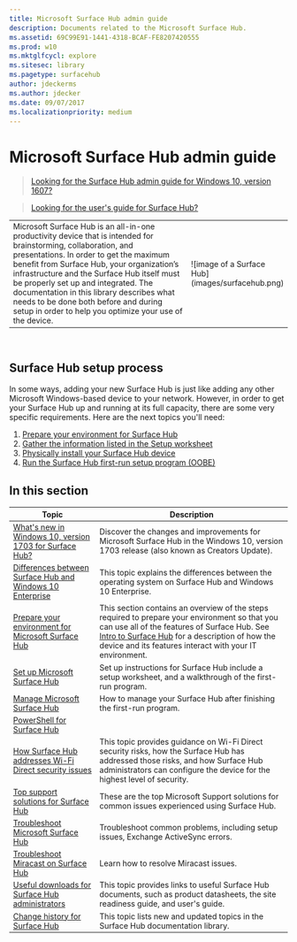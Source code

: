 ```yaml
---
title: Microsoft Surface Hub admin guide
description: Documents related to the Microsoft Surface Hub.
ms.assetid: 69C99E91-1441-4318-BCAF-FE8207420555
ms.prod: w10
ms.mktglfcycl: explore
ms.sitesec: library
ms.pagetype: surfacehub
author: jdeckerms
ms.author: jdecker
ms.date: 09/07/2017
ms.localizationpriority: medium
---
```


# Microsoft Surface Hub admin guide

>[Looking for the Surface Hub admin guide for Windows 10, version 1607?](http://download.microsoft.com/download/7/2/5/7252051B-7E97-4781-B5DF-58D4B1A4BB88/surface-hub-admin-guide-1607.pdf)

>[Looking for the user's guide for Surface Hub?](http://download.microsoft.com/download/3/6/B/36B6331E-0C63-4E71-A05D-EE88D05081F8/surface-hub-user-guide-en-us.pdf)


<table><tr><td style="border: 0px;width: 75%;valign= top">Microsoft Surface Hub is an all-in-one productivity device that is intended for brainstorming, collaboration, and presentations. In order to get the maximum benefit from Surface Hub, your organization’s infrastructure and the Surface Hub itself must be properly set up and integrated. The documentation in this library describes what needs to be done both before and during setup in order to help you optimize your use of the device.</td><td align="left" style="border: 0px">![image of a Surface Hub](images/surfacehub.png) </td></tr></table>
 

## Surface Hub setup process

In some ways, adding your new Surface Hub is just like adding any other Microsoft Windows-based device to your network. However, in order to get your Surface Hub up and running at its full capacity, there are some very specific requirements. Here are the next topics you'll need:

1. [Prepare your environment for Surface Hub](prepare-your-environment-for-surface-hub.md)
2. [Gather the information listed in the Setup worksheet](setup-worksheet-surface-hub.md)
2. [Physically install your Surface Hub device](physically-install-your-surface-hub-device.md)
3. [Run the Surface Hub first-run setup program (OOBE)](first-run-program-surface-hub.md)



## In this section

| Topic | Description |
| --- | --- |
| [What's new in Windows 10, version 1703 for Surface Hub?](surfacehub-whats-new-1703.md) | Discover the changes and improvements for Microsoft Surface Hub in the Windows 10, version 1703 release (also known as Creators Update). |
| [Differences between Surface Hub and Windows 10 Enterprise](differences-between-surface-hub-and-windows-10-enterprise.md) | This topic explains the differences between the operating system on Surface Hub and Windows 10 Enterprise. |
| [Prepare your environment for Microsoft Surface Hub](prepare-your-environment-for-surface-hub.md) | This section contains an overview of the steps required to prepare your environment so that you can use all of the features of Surface Hub. See [Intro to Surface Hub](intro-to-surface-hub.md) for a description of how the device and its features interact with your IT environment. |
| [Set up Microsoft Surface Hub](set-up-your-surface-hub.md) | Set up instructions for Surface Hub include a setup worksheet, and a walkthrough of the first-run program. |
| [Manage Microsoft Surface Hub](manage-surface-hub.md) | How to manage your Surface Hub after finishing the first-run program. |
| [PowerShell for Surface Hub](appendix-a-powershell-scripts-for-surface-hub.md) | 
| [How Surface Hub addresses Wi-Fi Direct security issues](surface-hub-wifi-direct.md) | This topic provides guidance on Wi-Fi Direct security risks, how the Surface Hub has addressed those risks, and how Surface Hub administrators can configure the device for the highest level of security.  | PowerShell scripts to help set up and manage your Surface Hub. |
| [Top support solutions for Surface Hub](support-solutions-surface-hub.md) | These are the top Microsoft Support solutions for common issues experienced using Surface Hub. | 
| [Troubleshoot Microsoft Surface Hub](troubleshoot-surface-hub.md) | Troubleshoot common problems, including setup issues, Exchange ActiveSync errors. |
| [Troubleshoot Miracast on Surface Hub](miracast-troubleshooting.md) | Learn how to resolve Miracast issues. |
| [Useful downloads for Surface Hub administrators](surface-hub-downloads.md) | This topic provides links to useful Surface Hub documents, such as product datasheets, the site readiness guide, and user's guide. |
| [Change history for Surface Hub](change-history-surface-hub.md) | This topic lists new and updated topics in the Surface Hub documentation library. |



